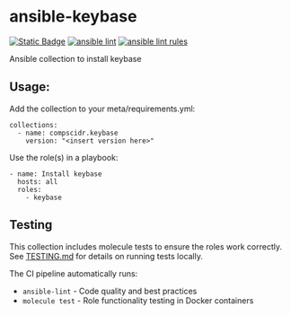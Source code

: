# ansible-keybase
[![Static Badge](https://img.shields.io/badge/Ansible_galaxy-Download-blue)](https://galaxy.ansible.com/ui/repo/published/compscidr/keybase/)
[![ansible lint](https://github.com/compscidr/ansible-keybase/actions/workflows/check.yml/badge.svg)](https://github.com/compscidr/ansible-keybase/actions/workflows/check.yml)
[![ansible lint rules](https://img.shields.io/badge/Ansible--lint-rules%20table-blue.svg)](https://ansible.readthedocs.io/projects/lint/rules/)

Ansible collection to install keybase

## Usage:
Add the collection to your meta/requirements.yml:
```
collections:
  - name: compscidr.keybase
    version: "<insert version here>"
```

Use the role(s) in a playbook:
```
- name: Install keybase
  hosts: all
  roles:
    - keybase
```

## Testing
This collection includes molecule tests to ensure the roles work correctly. See [TESTING.md](TESTING.md) for details on running tests locally.

The CI pipeline automatically runs:
- `ansible-lint` - Code quality and best practices
- `molecule test` - Role functionality testing in Docker containers